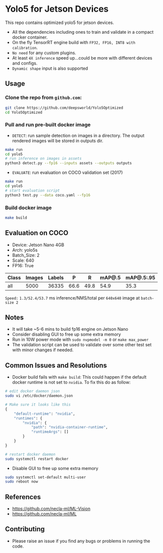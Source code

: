 # Yolo5 for Jetson Devices

This repo contains optimized yolo5 for jetson devices. 

- All the dependencies including ones to train and validate in a compact docker container.  
- On the fly TensorRT engine build with `FP32, FP16, INT8 with calibration`.
- `No need` for any custom plugins.
- At least `4X inference` speed up...could be more with different devices and configs. 
- `Dynamic shape` input is also supported

## Usage

### Clone the repo from `github.com`:

```sh
git clone https://github.com/deepsworld/Yolo5Optimized
cd Yolo5Optimized
```

### Pull and run pre-built docker image

- `DETECT`: run sample detection on images in a directory. The output rendered images will be stored in outputs dir.
```sh
make run
cd yolo5
# run inference on images in assets 
python3 detect.py --fp16 --inputs assets --outputs outputs
```

- `EVALUATE`: run evaluation on COCO validation set (2017)
```sh
make run
cd yolo5
# start evaluation script
python3 test.py --data coco.yaml --fp16
```

### Build docker image

```sh
make build 
```

## Evaluation on COCO
- Device: Jetson Nano 4GB
- Arch: yolo5s
- Batch_Size: 2
- Scale: 640
- FP16: True

Class   |    Images   |   Labels   |   P     |   R     |   mAP@.5   |   mAP@.5:.95 
|-------|-------|-------|-------|-------|-------|-------|
all     |    5000     |  36335     |   66.6 |   49.8 |   54.9    |   35.3

`Speed:` `1.3/52.4/53.7` ms inference/NMS/total per `640x640` image at `batch-size 2`

## Notes
- It will take ~5-6 mins to build fp16 engine on Jetson Nano
- Consider disabling GUI to free up some extra memory
- Run in 10W power mode with `sudo nvpmodel -m 0` or `make max_power`
- The validation script can be used to validate over some other test set with minor changes if needed.

## Common Issues and Resolutions
- Docker build fails with `make build`: This could happen if the default docker runtime is not set to `nvidia`. To fix this do as follow:
```sh
# edit docker daemon json
sudo vi /etc/docker/daemon.json
```
```py
# Make sure it looks like this
{
    "default-runtime": "nvidia",
    "runtimes": {
        "nvidia": {
            "path": "nvidia-container-runtime",
            "runtimeArgs": []
        }
    }
}
```
```sh
# restart docker daemon
sudo systemctl restart docker
```
- Disable GUI to free up some extra memory
```sh
sudo systemctl set-default multi-user
sudo reboot now
```

## References
- https://github.com/necla-ml/ML-Vision
- https://github.com/necla-ml/ML

## Contributing
- Please raise an issue if you find any bugs or problems in running the code. 